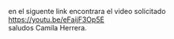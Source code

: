 en el siguente link encontrara el video solicitado </br>
https://youtu.be/eFaijF3Op5E</br>
saludos Camila Herrera.
